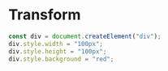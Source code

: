 # Transform

```js eval t=parseDiv
const div = document.createElement("div");
div.style.width = "100px";
div.style.height = "100px";
div.style.background = "red";
```
